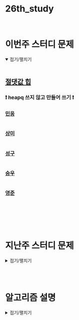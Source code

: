 # 26th_study

<br/>

# 이번주 스터디 문제

<details markdown="1" open>
<summary>접기/펼치기</summary>

<br/>

## [절댓값 힙](https://www.acmicpc.net/problem/11286)

### ❗ heapq 쓰지 않고 만들어 쓰기 ❗

### [민웅](./절댓값%20힙/민웅.py)

```py


```

### [상미](./절댓값%20힙/상미.py)

```py

```

### [성구](./절댓값%20힙/성구.py)

```py

```

### [승우](./절댓값%20힙/승우.py)

```py


```

### [영준](./절댓값%20힙/영준.py)

```py


```


<br/>

</details>

<br/><br/>

# 지난주 스터디 문제

<details markdown="1">
<summary>접기/펼치기</summary>

## [트리에 구슬 놓기](https://www.codetree.ai/problems/placing-marbles-on-the-tree/description)

### [민웅](./트리에%20구슬%20놓기/민웅.py)

```py

```

### [상미](./트리에%20구슬%20놓기/상미.py)

```py

```

### [성구](./트리에%20구슬%20놓기/성구.py)

```py
```

### [승우](./트리에%20구슬%20놓기/승우.py)

```py

```

### [영준](./트리에%20구슬%20놓기/영준.py)

```py

```

## [배낭에 보석 담기](https://www.codetree.ai/problems/put-gems-in-the-backpack/description)

### [민웅](./배낭에%20보석%20담기/민웅.py)

```py

```

### [상미](./배낭에%20보석%20담기/상미.py)

```py

```

### [성구](./배낭에%20보석%20담기/성구.py)

```py

```

### [승우](./배낭에%20보석%20담기/승우.py)

```py


```

### [영준](./배낭에%20보석%20담기/영준.py)

```py


```

## [미로 탈출하기](https://www.codetree.ai/problems/escape-the-maze/description)

### [민웅](./미로%20탈출하기/민웅.py)

```py

```

### [상미](./미로%20탈출하기/상미.py)

```py

```

### [성구](./미로%20탈출하기/성구.py)

```py

```

### [승우](./미로%20탈출하기/승우.py)

```py


```

### [영준](./미로%20탈출하기/영준.py)

```py


```

</details>

<br/><br/>

# 알고리즘 설명

<details markdown="1">
<summary>접기/펼치기</summary>

</details>
